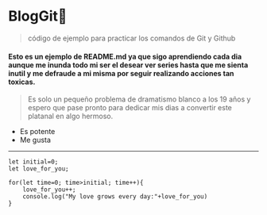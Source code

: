 # BlogGit🌹
> código de ejemplo para practicar los comandos de Git y Github 

#### Esto es un ejemplo de README.md ya que sigo aprendiendo cada dia aunque me inunda todo mi ser el desear ver series hasta que me sienta inutil y me defraude a mi misma por seguir realizando acciones tan toxicas.

> Es solo un pequeño problema de dramatismo blanco a los 19 años y espero que pase pronto para dedicar mis dias a convertir este platanal en algo hermoso.

- Es potente
- Me gusta

------------

    let initial=0;
    let love_for_you;
    
    for(let time=0; time>initial; time++){
    	love_for_you++;
    	console.log("My love grows every day:"+love_for_you)
    }
    
    

